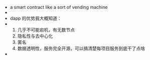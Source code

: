 - a smart contract like a sort of vending machine
-
- dapp 的优势我大概知道：
- 1. 几乎不可能宕机，有无数节点
  2. 隐私性与去中心化
  3. 匿名
  4. 数据透明性，服务完全开源，可以搞清楚每项目服务到底干了点啥
-